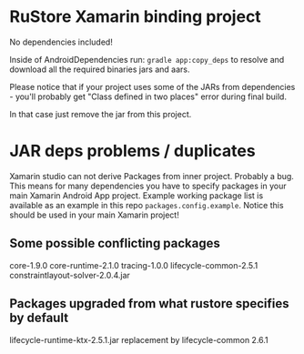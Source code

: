 
# RuStore Xamarin binding project

No dependencies included!

Inside of AndroidDependencies run:
    `gradle app:copy_deps`
to resolve and download all the required binaries jars and aars.

Please notice that if your project uses some of the JARs from dependencies - you'll probably
get "Class defined in two places" error during final build.

In that case just remove the jar from this project.

# JAR deps problems / duplicates

Xamarin studio can not derive Packages from inner project.
Probably a bug.
This means for many  dependencies you have to specify packages in your main Xamarin Android App project.
Example working package list is available as an example in this repo `packages.config.example`.
Notice this should be used in your main Xamarin project!

## Some possible conflicting packages

core-1.9.0
core-runtime-2.1.0
tracing-1.0.0
lifecycle-common-2.5.1
constraintlayout-solver-2.0.4.jar

## Packages upgraded from what rustore specifies by default

lifecycle-runtime-ktx-2.5.1.jar
    replacement by lifecycle-common 2.6.1